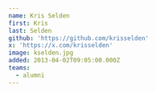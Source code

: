 ```yaml
---
name: Kris Selden
first: Kris
last: Selden
github: 'https://github.com/krisselden'
x: 'https://x.com/krisselden'
image: kselden.jpg
added: 2013-04-02T09:05:00.000Z
teams:
  - alumni
---
```

